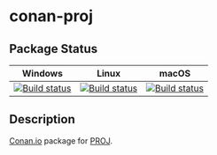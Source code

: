 # conan-proj

## Package Status

| Windows | Linux | macOS |
|:-------:|:-----:|:-----:|
|[![Build status](https://ci.appveyor.com/api/projects/status/oktmpj60rblhh121/branch/testing%2F7.2.0?svg=true)](https://ci.appveyor.com/project/SpaceIm/conan-proj)|[![Build status](https://github.com/SpaceIm/conan-proj/workflows/.github/workflows/linux.yml/badge.svg?branch=testing%2F7.2.0)](https://github.com/SpaceIm/conan-proj/actions/workflows/linux.yml?query=branch%3Atesting%2F7.2.0)|[![Build status](https://github.com/SpaceIm/conan-proj/workflows/.github/workflows/macos.yml/badge.svg?branch=testing%2F7.2.0)](https://github.com/SpaceIm/conan-proj/actions/workflows/macos.yml?query=branch%3Atesting%2F7.2.0)|

## Description

[Conan.io](https://conan.io) package for [PROJ](https://proj.org).
